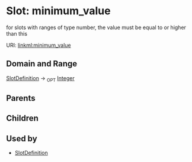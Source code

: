 
# Slot: minimum_value


for slots with ranges of type number, the value must be equal to or higher than this

URI: [linkml:minimum_value](https://w3id.org/linkml/minimum_value)


## Domain and Range

[SlotDefinition](SlotDefinition.md) &#8594;  <sub>OPT</sub> [Integer](Integer.md)

## Parents


## Children


## Used by

 * [SlotDefinition](SlotDefinition.md)
